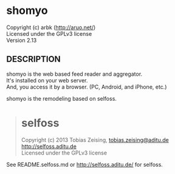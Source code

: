shomyo
======

Copyright (c) arbk (http://aruo.net/)  
Licensed under the GPLv3 license  
Version 2.13


DESCRIPTION
-----------

shomyo is the web based feed reader and aggregator.  
It's installed on your web server.  
And, you access it by a browser. (PC, Android, and iPhone, etc.)  

shomyo is the remodeling based on selfoss.  

> selfoss
> =======
> 
> Copyright (c) 2013 Tobias Zeising, tobias.zeising@aditu.de  
> http://selfoss.aditu.de  
> Licensed under the GPLv3 license

See README.selfoss.md or http://selfoss.aditu.de/ for selfoss.  
